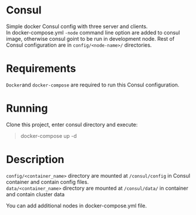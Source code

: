# Consul

Simple docker Consul config with three server and clients.  
In docker-compose.yml `-node`  command line option are added to consul image, otherwise consul goint to be run in development node.
Rest of Consul configuration are in `config/<node-name>/` directories.

# Requirements
  
`Docker`and `docker-compose` are required to run this Consul configuration.

# Running

Clone this project, enter consul directory and execute:
> docker-compose up -d

# Description

`config/<container_name>` directory are mounted at `/consul/config` in Consul container and contain config files.   
`data/<container_name>` directory are mounted at `/consul/data/` in container and contain cluster data

You can add additional nodes in docker-compose.yml file.
